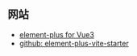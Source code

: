 
## 网站

- [element-plus for Vue3](https://element-plus.org/?utm_campaign=Vue.js%20News&utm_medium=email&utm_source=Revue%20newsletter#/en-US/component/installation)
- [github: element-plus-vite-starter](https://github.com/element-plus/element-plus-vite-starter?utm_campaign=Vue.js%20News&utm_medium=email&utm_source=Revue%20newsletter)

